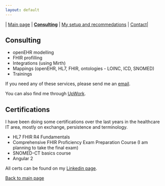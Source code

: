 ```yaml
---
layout: default
---
```

| [Main page](./) | [**Consulting**](./certs.html) | [My setup and recommedations](./recommend.html) | [Contact](./contact.html)|


## Consulting
* openEHR modelling
* FHIR profilling
* Integrations (using Mirth)
* Mappings (openEHR, HL7, FHIR, ontologies - LOINC, ICD, SNOMED)
* Trainings

If you need any of these services, please send me an [email](mailto:vanessapw@protonmail.com).

You can also find me through [UpWork](https://www.upwork.com/freelancers/~01e90a58ed08c50aa2).


## Certifications
I have been doing some certifications over the last years in the healthcare IT area, mostly on exchange, persistence and terminology.

* HL7 FHIR R4 Fundamentals
* Comprehensive FHIR Proficiency Exam Preparation Course (I am planning to take the final exam)
* SNOMED-CT basics course
* Angular 2

All certs can be found on my [Linkedin page](https://www.linkedin.com/in/vanessa-pereira-95b22949).

[Back to main page](./)
